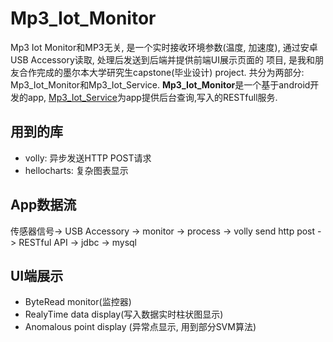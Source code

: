 # Mp3_Iot_Monitor
Mp3 Iot Monitor和MP3无关, 是一个实时接收环境参数(温度, 加速度), 通过安卓USB Accessory读取, 处理后发送到后端并提供前端UI展示页面的
项目, 是我和朋友合作完成的墨尔本大学研究生capstone(毕业设计) project.
共分为两部分: Mp3_Iot_Monitor和Mp3_Iot_Service.
**Mp3_Iot_Monitor**是一个基于android开发的app, [Mp3_Iot_Service](https://github.com/xialeizhou/Mp3_IOT_Service)为app提供后台查询,写入的RESTfull服务.

## 用到的库
- volly: 异步发送HTTP POST请求
- hellocharts: 复杂图表显示

## App数据流
传感器信号-> USB Accessory -> monitor -> process -> volly send http post -> RESTful API -> jdbc -> mysql

## UI端展示
- ByteRead monitor(监控器)
- RealyTime data display(写入数据实时柱状图显示)
- Anomalous point display (异常点显示, 用到部分SVM算法)

